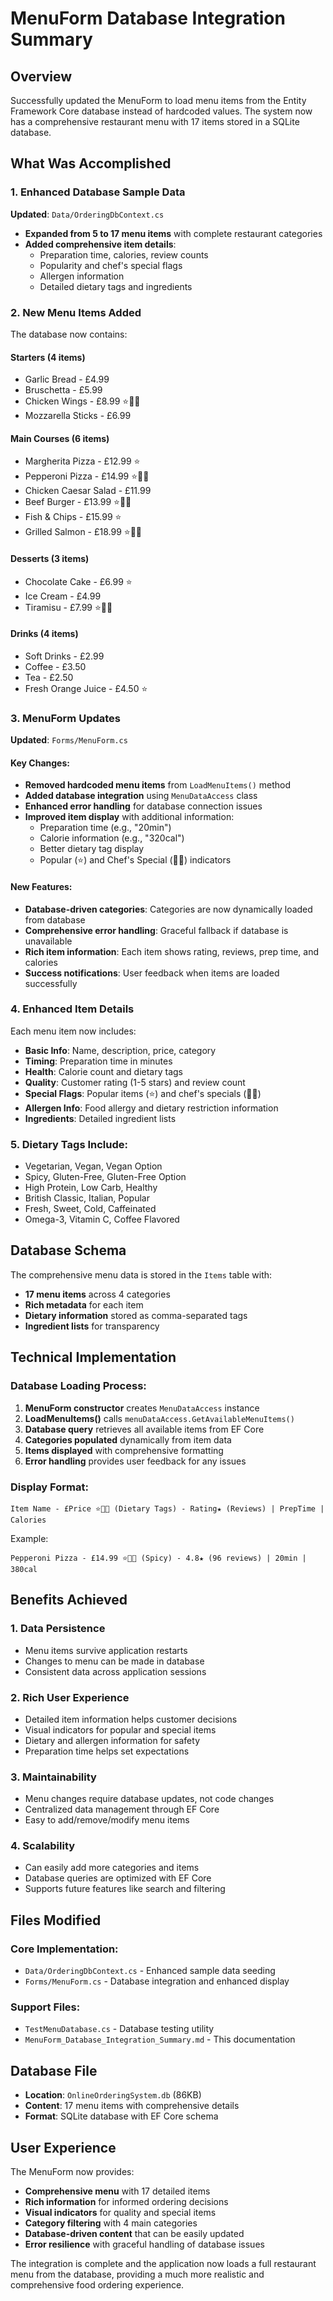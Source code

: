# MenuForm Database Integration Summary

## Overview
Successfully updated the MenuForm to load menu items from the Entity Framework Core database instead of hardcoded values. The system now has a comprehensive restaurant menu with 17 items stored in a SQLite database.

## What Was Accomplished

### 1. Enhanced Database Sample Data
**Updated**: `Data/OrderingDbContext.cs`
- **Expanded from 5 to 17 menu items** with complete restaurant categories
- **Added comprehensive item details**:
  - Preparation time, calories, review counts
  - Popularity and chef's special flags
  - Allergen information
  - Detailed dietary tags and ingredients

### 2. New Menu Items Added
The database now contains:

#### Starters (4 items)
- Garlic Bread - £4.99
- Bruschetta - £5.99  
- Chicken Wings - £8.99 ⭐👨‍🍳
- Mozzarella Sticks - £6.99

#### Main Courses (6 items)
- Margherita Pizza - £12.99 ⭐
- Pepperoni Pizza - £14.99 ⭐👨‍🍳
- Chicken Caesar Salad - £11.99
- Beef Burger - £13.99 ⭐👨‍🍳
- Fish & Chips - £15.99 ⭐
- Grilled Salmon - £18.99 ⭐👨‍🍳

#### Desserts (3 items)
- Chocolate Cake - £6.99 ⭐
- Ice Cream - £4.99
- Tiramisu - £7.99 ⭐👨‍🍳

#### Drinks (4 items)
- Soft Drinks - £2.99
- Coffee - £3.50
- Tea - £2.50
- Fresh Orange Juice - £4.50 ⭐

### 3. MenuForm Updates
**Updated**: `Forms/MenuForm.cs`

#### Key Changes:
- **Removed hardcoded menu items** from `LoadMenuItems()` method
- **Added database integration** using `MenuDataAccess` class
- **Enhanced error handling** for database connection issues
- **Improved item display** with additional information:
  - Preparation time (e.g., "20min")
  - Calorie information (e.g., "320cal")
  - Better dietary tag display
  - Popular (⭐) and Chef's Special (👨‍🍳) indicators

#### New Features:
- **Database-driven categories**: Categories are now dynamically loaded from database
- **Comprehensive error handling**: Graceful fallback if database is unavailable
- **Rich item information**: Each item shows rating, reviews, prep time, and calories
- **Success notifications**: User feedback when items are loaded successfully

### 4. Enhanced Item Details
Each menu item now includes:
- **Basic Info**: Name, description, price, category
- **Timing**: Preparation time in minutes
- **Health**: Calorie count and dietary tags
- **Quality**: Customer rating (1-5 stars) and review count
- **Special Flags**: Popular items (⭐) and chef's specials (👨‍🍳)
- **Allergen Info**: Food allergy and dietary restriction information
- **Ingredients**: Detailed ingredient lists

### 5. Dietary Tags Include:
- Vegetarian, Vegan, Vegan Option
- Spicy, Gluten-Free, Gluten-Free Option
- High Protein, Low Carb, Healthy
- British Classic, Italian, Popular
- Fresh, Sweet, Cold, Caffeinated
- Omega-3, Vitamin C, Coffee Flavored

## Database Schema
The comprehensive menu data is stored in the `Items` table with:
- **17 menu items** across 4 categories
- **Rich metadata** for each item
- **Dietary information** stored as comma-separated tags
- **Ingredient lists** for transparency

## Technical Implementation

### Database Loading Process:
1. **MenuForm constructor** creates `MenuDataAccess` instance
2. **LoadMenuItems()** calls `menuDataAccess.GetAvailableMenuItems()`
3. **Database query** retrieves all available items from EF Core
4. **Categories populated** dynamically from item data
5. **Items displayed** with comprehensive formatting
6. **Error handling** provides user feedback for any issues

### Display Format:
```
Item Name - £Price ⭐👨‍🍳 (Dietary Tags) - Rating★ (Reviews) | PrepTime | Calories
```

Example:
```
Pepperoni Pizza - £14.99 ⭐👨‍🍳 (Spicy) - 4.8★ (96 reviews) | 20min | 380cal
```

## Benefits Achieved

### 1. **Data Persistence**
- Menu items survive application restarts
- Changes to menu can be made in database
- Consistent data across application sessions

### 2. **Rich User Experience**
- Detailed item information helps customer decisions
- Visual indicators for popular and special items
- Dietary and allergen information for safety
- Preparation time helps set expectations

### 3. **Maintainability**
- Menu changes require database updates, not code changes
- Centralized data management through EF Core
- Easy to add/remove/modify menu items

### 4. **Scalability**
- Can easily add more categories and items
- Database queries are optimized with EF Core
- Supports future features like search and filtering

## Files Modified

### Core Implementation:
- `Data/OrderingDbContext.cs` - Enhanced sample data seeding
- `Forms/MenuForm.cs` - Database integration and enhanced display

### Support Files:
- `TestMenuDatabase.cs` - Database testing utility
- `MenuForm_Database_Integration_Summary.md` - This documentation

## Database File
- **Location**: `OnlineOrderingSystem.db` (86KB)
- **Content**: 17 menu items with comprehensive details
- **Format**: SQLite database with EF Core schema

## User Experience
The MenuForm now provides:
- **Comprehensive menu** with 17 detailed items
- **Rich information** for informed ordering decisions
- **Visual indicators** for quality and special items
- **Category filtering** with 4 main categories
- **Database-driven content** that can be easily updated
- **Error resilience** with graceful handling of database issues

The integration is complete and the application now loads a full restaurant menu from the database, providing a much more realistic and comprehensive food ordering experience.
